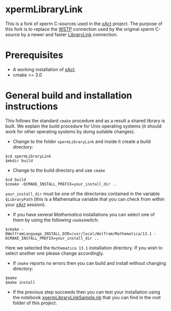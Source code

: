 # xpermLibraryLink
This is a fork of xperm C-sources used in the [xAct](http://www.xact.es/xPerm/index.html) project. The purpose of this fork is to 
replace the [WSTP](https://www.wolfram.com/wstp/) connection used by the original xperm C-source by a newer and faster
[LibraryLink](https://reference.wolfram.com/language/guide/LibraryLink.html) connection.


# Prerequisites
* A working installation of [xAct](http://www.xact.es/).
* cmake >= 3.0



# General build and installation instructions

This follows the standard `cmake` procedure and as a result a shared library is built. 
We explain the build procedure for Unix operating systems (it should work for other operating systems by doing 
suitable changes).
* Change to the folder `xpermLibraryLink` and inside it create a build directory:
```
$cd xpermLibraryLink
$mkdir build
```
* Change to the build directory and use `cmake`
```
$cd build
$cmake -DCMAKE_INSTALL_PREFIX=your_install_dir ..
```
`your_install_dir` must be one of the directories contained in the variable `$LibraryPath` 
(this is a Mathematica variable that you can check from within your
[xAct](http://www.xact.es/xPerm/index.html) session).
* If you have several *Mathematica* installations you can select one of them by using the following
`cmake`switch:
```
$cmake -DWolframLanguage_INSTALL_DIR=/usr/local/Wolfram/Mathematica/13.1 -DCMAKE_INSTALL_PREFIX=your_install_dir ..
```
Here we selected the `Mathematica 13.1` installation directory. If you wish to select another one please change 
accordingly.

* If `cmake` reports no errors then you can build and install without changing directory:
```
$make
$make install
```
* If the previous step succeeds then you can test your installation using the notebook 
[xpermLibraryLinkSample.nb](./xpermLibraryLinkSample.nb) that you can find in the root
folder of this project.
